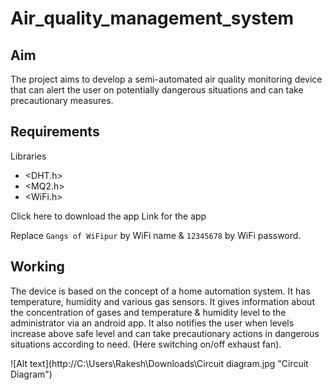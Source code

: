 # Air_quality_management_system

## Aim
The project aims to develop a semi-automated air quality monitoring device that can alert the user on potentially dangerous situations and can take precautionary measures.

## Requirements
Libraries
* <DHT.h>
* <MQ2.h>
* <WiFi.h>

Click here to download the app
Link for the app

Replace `Gangs of WiFipur` by WiFi name & `12345678` by WiFi password.

## Working
The device is based on the concept of a home automation system. It has temperature, humidity and various gas sensors. It gives information about the concentration of gases and temperature & humidity level to the administrator via an android app. It also notifies the user when levels increase above safe level and can take precautionary actions in dangerous situations according to need. (Here switching on/off exhaust fan).

![Alt text](http://C:\Users\Rakesh\Downloads\Circuit diagram.jpg "Circuit Diagram")
